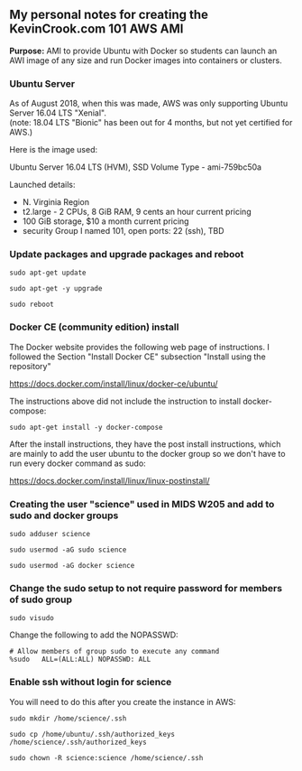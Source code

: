 ## My personal notes for creating the KevinCrook.com 101 AWS AMI

**Purpose:**  AMI to provide Ubuntu with Docker so students can launch an AWI image of any size and run Docker images into containers or clusters.  

### Ubuntu Server

As of August 2018, when this was made, AWS was only supporting Ubuntu Server 16.04 LTS "Xenial".  
(note: 18.04 LTS "Bionic" has been out for 4 months, but not yet certified for AWS.)

Here is the image used:

Ubuntu Server 16.04 LTS (HVM), SSD Volume Type - ami-759bc50a

Launched details:
* N. Virginia Region
* t2.large - 2 CPUs, 8 GiB RAM, 9 cents an hour current pricing
* 100 GiB storage, $10 a month current pricing
* security Group I named 101, open ports: 22 (ssh), TBD

### Update packages and upgrade packages and reboot

```
sudo apt-get update

sudo apt-get -y upgrade

sudo reboot
```

### Docker CE (community edition) install

The Docker website provides the following web page of instructions.  I followed the Section "Install Docker CE" subsection "Install using the repository"

https://docs.docker.com/install/linux/docker-ce/ubuntu/


The instructions above did not include the instruction to install docker-compose:

```
sudo apt-get install -y docker-compose
```

After the install instructions, they have the post install instructions, which are mainly to add the user ubuntu to the docker group so we don't have to run every docker command as sudo:

https://docs.docker.com/install/linux/linux-postinstall/


### Creating the user "science" used in MIDS W205 and add to sudo and docker groups

```
sudo adduser science

sudo usermod -aG sudo science

sudo usermod -aG docker science
```

### Change the sudo setup to not require password for members of sudo group

```
sudo visudo
```

Change the following to add the NOPASSWD: 

```
# Allow members of group sudo to execute any command
%sudo   ALL=(ALL:ALL) NOPASSWD: ALL
```

### Enable ssh without login for science

You will need to do this after you create the instance in AWS:

```
sudo mkdir /home/science/.ssh

sudo cp /home/ubuntu/.ssh/authorized_keys /home/science/.ssh/authorized_keys

sudo chown -R science:science /home/science/.ssh
```


